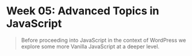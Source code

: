 # Week 05: Advanced Topics in JavaScript

> Before proceeding into JavaScript in the context of WordPress we explore some more Vanilla JavaScript at a deeper level.